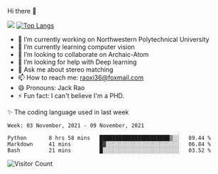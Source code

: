 Hi there 👋

![](https://github-readme-stats.vercel.app/api?username=Raohaocheng)
[![Top Langs](https://github-readme-stats.vercel.app/api/top-langs/?username=Raohaocheng&layout=compact)](https://github.com/anuraghazra/github-readme-stats)

- 🔭 I’m currently working on Northwestern Polytechnical University
- 🌱 I’m currently learning computer vision
- 👯 I’m looking to collaborate on Archaic-Atom
- 🤔 I’m looking for help with Deep learning
- 💬 Ask me about stereo matching
- 📫 How to reach me: raoxi36@foxmail.com
- 😄 Pronouns: Jack Rao
- ⚡ Fun fact: I can't believe I'm a PHD.

✨ The coding language used in last week
<!--START_SECTION:waka-->
```text
Week: 03 November, 2021 - 09 November, 2021

Python       8 hrs 58 mins   ██████████████████████▒░░   89.44 % 
Markdown     41 mins         █▓░░░░░░░░░░░░░░░░░░░░░░░   06.84 % 
Bash         21 mins         █░░░░░░░░░░░░░░░░░░░░░░░░   03.52 % 
```
<!--END_SECTION:waka-->

![Visitor Count](https://profile-counter.glitch.me/Raohaocheng/count.svg)
